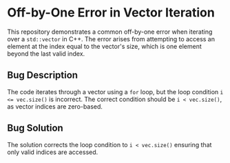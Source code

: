 # Off-by-One Error in Vector Iteration

This repository demonstrates a common off-by-one error when iterating over a `std::vector` in C++.  The error arises from attempting to access an element at the index equal to the vector's size, which is one element beyond the last valid index.

## Bug Description
The code iterates through a vector using a `for` loop, but the loop condition `i <= vec.size()` is incorrect. The correct condition should be `i < vec.size()`, as vector indices are zero-based.

## Bug Solution
The solution corrects the loop condition to `i < vec.size()` ensuring that only valid indices are accessed.